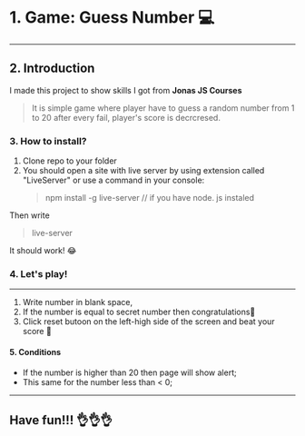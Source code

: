 # 1. Game: Guess Number :computer:

---

## 2. Introduction

I made this project to show skills I got from **Jonas JS Courses**

> It is simple game where player have to guess a random number from 1 to 20 after every fail, player's score is decrcresed.

### 3. How to install?

1. Clone repo to your folder
2. You should open a site with live server by using extension called "LiveServer" or use a command in your console:
   > npm install -g live-server // if you have node. js instaled

Then write

> live-server

It should work! 😂

### 4. Let's play!

---

1. Write number in blank space,
2. If the number is equal to secret number then congratulations🥳
3. Click reset butoon on the left-high side of the screen and beat your score 🥇

#### 5. Conditions

- If the number is higher than 20 then page will show alert;
- This same for the number less than < 0;

---

## Have fun!!! 👌👌👌
